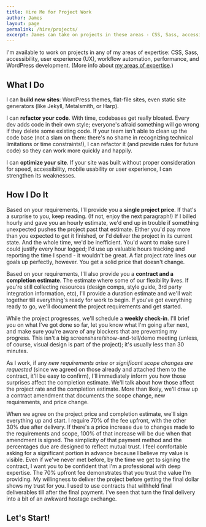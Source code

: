 ```yaml
---
title: Hire Me for Project Work
author: James
layout: page
permalink: /hire/projects/
excerpt: James can take on projects in these areas - CSS, Sass, accessibility, user experience (UX), workflow automation, performance, and WordPress.
---
```


I'm available to work on projects in any of my areas of expertise: CSS, Sass, accessibility, user experience (UX), workflow automation, performance, and WordPress development. (More info about [my areas of expertise](/hire/).)

## What I Do

I can **build new sites**: WordPress themes, flat-file sites, even static site generators (like Jekyll, Metalsmith, or Harp).

I can **refactor your code**. With time, codebases get really bloated. Every dev adds code in their own style; everyone's afraid something will go wrong if they delete some existing code. If your team isn't able to clean up the code base (not a slam on them: there's no shame in recognizing technical limitations or time constraints!), I can refactor it (and provide rules for future code) so they can work more quickly and happily.

I can **optimize your site**. If your site was built without proper consideration for speed, accessibility, mobile usability or user experience, I can strengthen its weaknesses.

## How I Do It

Based on your requirements, I'll provide you a **single project price**. If that's a surprise to you, keep reading. (If not, enjoy the next paragraph!) If I billed hourly and gave you an hourly estimate, we'd end up in trouble if something unexpected pushes the project past that estimate. Either you'd pay more than you expected to get it finished, or I'd deliver the project in its current state. And the whole time, we'd be inefficient. You'd want to make sure I could justify every hour logged; I'd use up valuable hours tracking and reporting the time I spend - it wouldn't be great. A flat project rate lines our goals up perfectly, however. You get a solid price that doesn't change.

Based on your requirements, I'll also provide you a **contract and a completion estimate**. The estimate where some of our flexibility lives. If you're still collecting resources (design comps, style guide, 3rd party integration information, etc), I'll provide a duration estimate and we'll wait together till everything's ready for work to begin. If you've got everything ready to go, we'll document the project requirements and get started.

While the project progresses, we'll schedule a **weekly check-in**. I'll brief you on what I've got done so far, let you know what I'm going after next, and make sure you're aware of any blockers that are preventing my progress. This isn't a big screenshare/show-and-tell/demo meeting (unless, of course, visual design is part of the project); it's usually less than 30 minutes.

As I work, if any _new requirements arise or significant scope changes are requested_ (since we agreed on those already and attached them to the contract, it'll be easy to confirm), I'll immediately inform you how those surprises affect the completion estimate. We'll talk about how those affect the project rate and the completion estimate. More than likely, we'll draw up a contract amendment that documents the scope change, new requirements, and price change.

When we agree on the project price and completion estimate, we'll sign everything up and start. I require 70% of the fee upfront, with the other 30% due after delivery. If there's a price increase due to changes made to the requirements and scope, 100% of that increase will be due when that amendment is signed. The simplicity of that payment method and the percentages due are designed to reflect mutual trust. I feel comfortable asking for a significant portion in advance because I believe my value is visible. Even if we've never met before, by the time we get to signing the contract, I want you to be confident that I'm a professional with deep expertise. The 70% upfront fee demonstrates that you trust the value I'm providing. My willingness to deliver the project before getting the final dollar shows my trust for you. I used to use contracts that withheld final deliverables till after the final payment. I've seen that turn the final delivery into a bit of an awkward hostage exchange.

## Let's Start!

<script type="text/javascript" src="https://form.jotform.us/jsform/71170617284152"></script>
